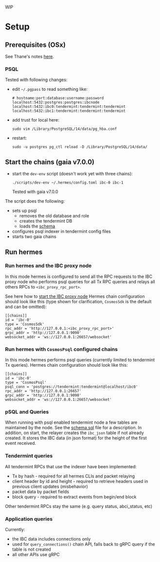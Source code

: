 WIP

# Setup
## Prerequisites (OSx)
See Thane's notes [here](https://hedgedoc.informal.systems/G3PkdLXKT86oOTGWrGQe5g#).

### PSQL
Tested with following changes:
- edit `~/.pgpass` to read something like:
    ```
    # hostname:port:database:username:password
    localhost:5432:postgres:postgres:ibcnode
    localhost:5432:ibc0:tendermint:tendermint:tendermint
    localhost:5432:ibc1:tendermint:tendermint:tendermint
    ```
- add trust for local here:
    ```
    sudo vim /Library/PostgreSQL/14/data/pg_hba.conf
    ```
- restart:
    ```
    sudo -u postgres pg_ctl reload -D /Library/PostgreSQL/14/data/
    ```
## Start the chains (gaia v7.0.0)
- start the `dev-env` script (doesn't work yet with three chains):
  ```
  ./scripts/dev-env ~/.hermes/config.toml ibc-0 ibc-1
  ```
  Tested with gaia v7.0.0

The script does the following:
- sets up psql
  - removes the old database and role
  - creates the tendermint DB
  - loads the [schema](https://github.com/informalsystems/ibc-rs/blob/anca/ibcnode/relayer-x/schema.sql)
- configures psql indexer in tendermint config files
- starts two gaia chains

## Run hermes

### Run hermes and the IBC proxy node
In this mode hermes is configured to send all the RPC requests to the IBC proxy node who performs psql queries for all Tx RPC queries and relays all others RPCs to `<ibc_proxy_rpc_port>`.

See here how to [start the IBC proxy node](https://github.com/informalsystems/ibc-rs/blob/anca/ibcnode/relayer-x/ibc-proxy/README.md)
Hermes chain configuration should look like this (type shown for clarification, `CosmosSdk` is the default and can be omitted):
  ```
  [[chains]]
  id = 'ibc-0'
  type = 'CosmosSdk'
  rpc_addr = 'http://127.0.0.1:<ibc_proxy_rpc_port>'
  grpc_addr = 'http://127.0.0.1:9090'
  websocket_addr = 'ws://127.0.0.1:26657/websocket'
  ```

### Run hermes with `CosmosPsql` configured chains
In this mode hermes performs psql queries (currently limited to tendermint Tx queries).
Hermes chain configuration should look like this:
  ```
  [[chains]]
  id = 'ibc-0'
  type = 'CosmosPsql'
  psql_conn = 'postgres://tendermint:tendermint@localhost/ibc0'
  rpc_addr = 'http://127.0.0.1:26657'
  grpc_addr = 'http://127.0.0.1:9090'
  websocket_addr = 'ws://127.0.0.1:26657/websocket'
  ```

### pSQL and Queries
When running with psql enabled tendermint node a few tables are maintained by the node. See the [schema.sql](https://github.com/informalsystems/ibc-rs/blob/anca/ibcnode/relayer-x/schema.sql) file for a description.
In addition, on start, the relayer creates the `ibc_json` table if not already created.
It stores the IBC data (in json format) for the height of the first event received.

### Tendermint queries
All tendermint RPCs that use the indexer have been implemented:
- Tx by hash - required for all hermes CLIs and packet relaying
- client header by id and height - required to retrieve headers used in previous client updates (misbehavior)
- packet data by packet fields
- block query - required to extract events from begin/end block

Other tendermint RPCs stay the same (e.g. query status, abci_status, etc)

### Application queries
Currently:
- the IBC data includes connections only
- used for `query_connections()` chain API, falls back to gRPC query if the table is not created
- all other APIs use gRPC
